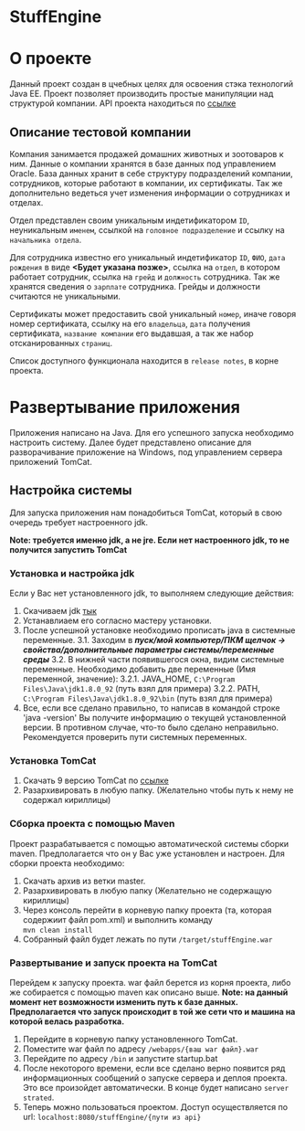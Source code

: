 # StuffEngine

# О проекте

Данный проект создан в цчебных целях для освоения стэка технологий Java EE. Проект позволяет производить простые манипуляции над структурой компании. API проекта находиться по [ссылке](http://docs.stuffengine.apiary.io/#)

## Описание тестовой компании

Компания занимается продажей домашних животных и зоотоваров к ним. Данные о компании хранятся в базе данных под управлением Oracle. База данных хранит в себе структуру подразделений компании, сотрудников, которые работают  в компании, их сертификаты. Так же дополнительно ведеться учет изменения информации о сотрудниках и отделах.

Отдел представлен своим уникальным индетификатором `ID`, неуникальным `именем`, ссылкой на `головное подразделение` и ссылку на `начальника отдела`.

Для сотрудника известно его уникальный индетификатор `ID`, `ФИО`, `дата рождения` в виде **<Будет указана позже>**, ссылка на `отдел`, в котором работает сотрудник, ссылка на `грейд` и `должность` сотрудника. Так же хранятся сведения о `зарплате` сотрудника. Грейды и должности считаются не уникальными. 

Сертификаты может предоставить свой уникальный `номер`, иначе говоря номер сертификата, ссылку на его `владельца`, `дата` получения сертификата, `название компании` его выдавшая, а так же набор отсканированных `страниц`.

Список доступного функционала находится в `release notes`, в корне проекта.

# Развертывание приложения

Приложения написано на Java. Для его успешного запуска необходимо настроить систему. Далее будет представлено описание для разворачивание приложение на Windows, под управлением сервера приложений TomCat.

## Настройка системы

Для запуска приложения нам понадобиться TomCat, который в свою очередь требует настроенного jdk.

**Note: требуется именно jdk, а не jre. Если нет настроенного jdk, то не получится запустить TomCat**

### Установка и настройка jdk

Если у Вас нет установленного jdk, то выполняем следующие действия:

1. Скачиваем jdk [тык](http://www.oracle.com/technetwork/java/javase/downloads/jdk8-downloads-2133151.html)
2. Устанавлиаем его согласно мастеру установки.
3. После успешной установке необходимо прописать java в системные переменные.
3.1. Заходим в ***пуск/мой компьютер/ПКМ щелчок -> свойства/дополнительные параметры системы/переменные среды***
3.2. В нижней части появившегося окна, видим системные переменные. Необходимо добавить две переменные (Имя переменной, значение):
3.2.1. JAVA_HOME, `C:\Program Files\Java\jdk1.8.0_92` (путь взял для примера)
3.2.2. PATH, `C:\Program Files\Java\jdk1.8.0_92\bin` (путь взял для примера)
4. Все, если все сделано правильно, то написав в командой строке 'java -version' Вы получите информацию о текущей установленной версии. В противном случае, что-то было сделано неправильно. Рекомендуется проверить пути системных переменных.

### Установка TomCat

1. Скачать 9 версию TomCat по [ссылке](http://tomcat.apache.org/download-90.cgi)
2. Разархивировать в любую папку. (Желательно чтобы путь к нему не содержал кириллицы)

### Сборка проекта с помощью Maven

Проект разрабатывается с помощью автоматической системы сборки maven. Предполагается что он у Вас уже установлен и настроен.
Для сборки проекта необходимо:

1. Скачать архив из ветки master.
2. Разархивировать в любую папку (Желательно не содержащую кириллицы)
3. Через консоль перейти в корневую папку проекта (та, которая содержиит файл pom.xml) и выполнить команду  
`mvn clean install`
4. Собранный файл будет лежать по пути `/target/stuffEngine.war`

### Развертывание и запуск проекта на TomCat

Перейдем к запуску проекта. war файл берется из корня проекта, либо же собирается с помощью maven как описано выше.
**Note: на данный момент нет возможности изменить путь к базе данных. Предполагается что запуск происходит в той же сети что и машина на которой велась разработка.**

1. Перейдите в корневую папку установленного TomCat.
2. Поместите war файл по адресу `/webapps/{ваш war файл}.war`
3. Перейдите по адресу `/bin` и запустите startup.bat
4. После некоторого времени, если все сделано верно появится ряд информационных сообщений о запуске сервера и деплоя проекта. Это все произойдет автоматически. В конце будет написано `server strated`.
5. Теперь можно пользоваться проектом. Доступ осуществляется по url: `localhost:8080/stuffEngine/{пути из api}`
